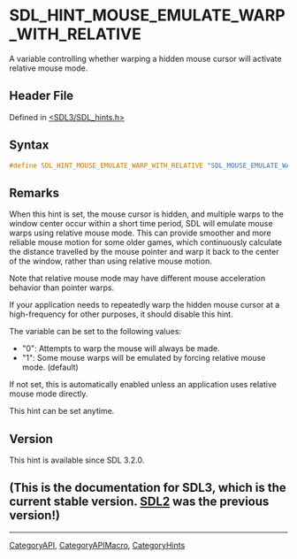 # SDL_HINT_MOUSE_EMULATE_WARP_WITH_RELATIVE

A variable controlling whether warping a hidden mouse cursor will activate relative mouse mode.

## Header File

Defined in [<SDL3/SDL_hints.h>](https://github.com/libsdl-org/SDL/blob/main/include/SDL3/SDL_hints.h)

## Syntax

```c
#define SDL_HINT_MOUSE_EMULATE_WARP_WITH_RELATIVE "SDL_MOUSE_EMULATE_WARP_WITH_RELATIVE"
```

## Remarks

When this hint is set, the mouse cursor is hidden, and multiple warps to
the window center occur within a short time period, SDL will emulate mouse
warps using relative mouse mode. This can provide smoother and more
reliable mouse motion for some older games, which continuously calculate
the distance travelled by the mouse pointer and warp it back to the center
of the window, rather than using relative mouse motion.

Note that relative mouse mode may have different mouse acceleration
behavior than pointer warps.

If your application needs to repeatedly warp the hidden mouse cursor at a
high-frequency for other purposes, it should disable this hint.

The variable can be set to the following values:

- "0": Attempts to warp the mouse will always be made.
- "1": Some mouse warps will be emulated by forcing relative mouse mode.
  (default)

If not set, this is automatically enabled unless an application uses
relative mouse mode directly.

This hint can be set anytime.

## Version

This hint is available since SDL 3.2.0.

## (This is the documentation for SDL3, which is the current stable version. [SDL2](https://wiki.libsdl.org/SDL2/) was the previous version!)



----
[CategoryAPI](CategoryAPI), [CategoryAPIMacro](CategoryAPIMacro), [CategoryHints](CategoryHints)

